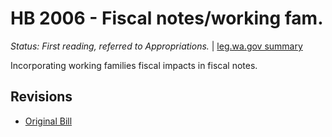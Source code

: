# HB 2006 - Fiscal notes/working fam.
*Status: First reading, referred to Appropriations.* | [leg.wa.gov summary](https://app.leg.wa.gov/billsummary?BillNumber=2006&Year=2021)

Incorporating working families fiscal impacts in fiscal notes.

## Revisions
* [Original Bill](1/)